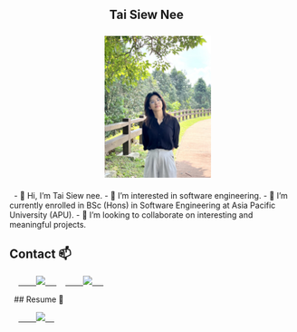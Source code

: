 <h2 align="center">
    <b>Tai Siew Nee</b>
    <br/>
    <br/>
    <img alt="Tai Siew Nee" src="IMG_4287.JPEG" height="250px"/></img>
</h2>
 
- 👋 Hi, I’m Tai Siew nee.
- 👀 I’m interested in software engineering.
- 🌱 I’m currently enrolled in BSc (Hons) in Software Engineering at Asia Pacific University (APU).
- 💞️ I’m looking to collaborate on interesting and meaningful projects.

## Contact 📫
<p>
    <a href="mailto:siewnee017@gmail.com">
        <img src="https://img.shields.io/badge/Gmail-%23D14836.svg?&style=plastic&logo=gmail&logoColor=white"></img>
    </a>
    <a href="https://www.linkedin.com/in//">
        <img src="https://img.shields.io/badge/LinkedIn-%230077B5.svg?&style=plastic&logo=linkedin&logoColor=white"></img>
    </a>   
</p>
 
## Resume 📄
<p>
    <a href="https://road-walrus-77f.notion.site/Tai-Siew-Nee-5c52db62608a49da8c943f286c508d49">
        <img src="https://img.shields.io/badge/Google%20Drive-4285F4?style=plastic&logo=googledrive&logoColor=white"></img>
    </a>
</p>
 
<!---
Ang-dot/Ang-dot is a ✨ special ✨ repository because its `README.md` (this file) appears on your GitHub profile.
You can click the Preview link to take a look at your changes.
--->
